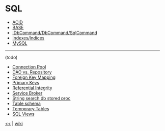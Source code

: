 # SQL

+ [ACID](./sql/ACID.md)
+ [BASE](./sql/BASE.md)
+ [IDbCommand/DbCommand/SqlCommand](./sql/DbCommand.md)
+ [Indexes/Indices](./sql/indexes.md)
+ [MySQL](./sql/MySQL.md)

___
(todo)


+ [Connection Pool](./sql/ConnectionPool.md)
+ [DAO vs. Repository](./sql/DAOvsRepository.md)
+ [Foreign Key Mapping](./sql/ForeignKeyMapping.md)
+ [Primary Keys](./sql/PrimaryKeys.md)
+ [Referential Integrity](./sql/ReferentialIntegrity.md)
+ [Service Broker](./sql/ServiceBroker.md)
+ [String search db stored proc ](./sql/StringSearchDbStoredProc.md)
+ [Table schema](./sql/TableSchema.md)
+ [Temporary Tables](./sql/TemporaryTables.md)
+ [SQL Views](./sql/SQLViews.md)

[<<](README.md) 
| 
[wiki](https://github.com/illegitimis/Tutorial/wiki) 

